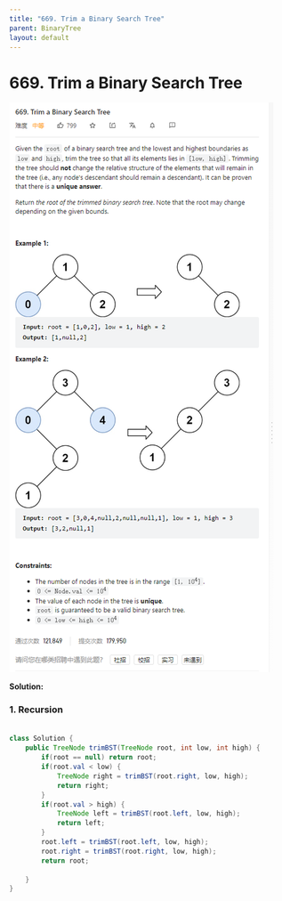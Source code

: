 ```yaml
---
title: "669. Trim a Binary Search Tree"
parent: BinaryTree
layout: default
---
```


# 669. Trim a Binary Search Tree

![Example](../../assets/669.png)

**Solution:**

### 1. Recursion

```java

class Solution {
    public TreeNode trimBST(TreeNode root, int low, int high) {
        if(root == null) return root;
        if(root.val < low) {
            TreeNode right = trimBST(root.right, low, high);
            return right;
        }
        if(root.val > high) {
            TreeNode left = trimBST(root.left, low, high);
            return left;
        }
        root.left = trimBST(root.left, low, high);
        root.right = trimBST(root.right, low, high);
        return root;

    }
}

```
